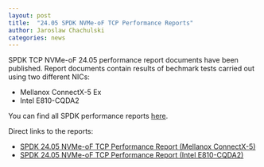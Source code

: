 ```yaml
---
layout: post
title:  "24.05 SPDK NVMe-oF TCP Performance Reports"
author: Jaroslaw Chachulski
categories: news
---
```


SPDK TCP NVMe-oF 24.05 performance report documents have been published.
Report documents contain results of bechmark tests carried out using
two different NICs:

* Mellanox ConnectX-5 Ex
* Intel E810-CQDA2

You can find all SPDK performance reports [here](https://spdk.io/doc/performance_reports.html).

Direct links to the reports:

- [SPDK 24.05 NVMe-oF TCP Performance Report (Mellanox ConnectX-5)](https://ci.spdk.io/download/performance-reports/SPDK_tcp_mlx_perf_report_2405.pdf)
- [SPDK 24.05 NVMe-oF TCP Performance Report (Intel E810-CQDA2)](https://ci.spdk.io/download/performance-reports/SPDK_tcp_cvl_perf_report_2405.pdf)
